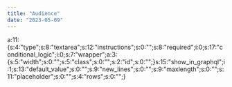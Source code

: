 ```yaml
---
title: "Audience"
date: "2023-05-09"
---
```


a:11:{s:4:"type";s:8:"textarea";s:12:"instructions";s:0:"";s:8:"required";i:0;s:17:"conditional\_logic";i:0;s:7:"wrapper";a:3:{s:5:"width";s:0:"";s:5:"class";s:0:"";s:2:"id";s:0:"";}s:15:"show\_in\_graphql";i:1;s:13:"default\_value";s:0:"";s:9:"new\_lines";s:0:"";s:9:"maxlength";s:0:"";s:11:"placeholder";s:0:"";s:4:"rows";s:0:"";}
